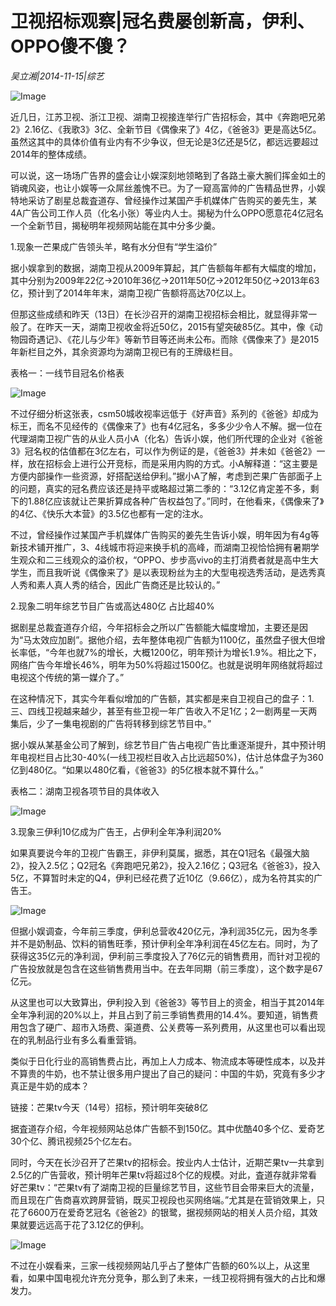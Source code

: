 # 卫视招标观察|冠名费屡创新高，伊利、OPPO傻不傻？

*吴立湘|2014-11-15|综艺*

![Image](http://p2.pstatp.com/large/pgc-image/15217049120172b9739961f)

近几日，江苏卫视、浙江卫视、湖南卫视接连举行广告招标会，其中《奔跑吧兄弟2》2.16亿、《我歌3》3亿、全新节目《偶像来了》4亿，《爸爸3》更是高达5亿。虽然这其中的具体价值有业内有不少争议，但无论是3亿还是5亿，都远远要超过2014年的整体成绩。

可以说，这一场场广告界的盛会让小娱深刻地领略到了各路土豪大腕们挥金如土的销魂风姿，也让小娱等一众屌丝羞愧不已。为了一窥高富帅的广告精品世界，小娱特地采访了剧星总裁査道存、曾经操作过某国产手机媒体广告购买的姜先生，某4A广告公司工作人员（化名小张）等业内人士。揭秘为什么OPPO愿意花4亿冠名一个全新节目，揭秘明年视频网站能在其中分多少羹。

1.现象一芒果成广告领头羊，略有水分但有“学生溢价”

据小娱拿到的数据，湖南卫视从2009年算起，其广告额每年都有大幅度的增加，其中分别为2009年22亿→2010年36亿→2011年50亿→2012年50亿→2013年63亿，预计到了2014年年末，湖南卫视广告额将高达70亿以上。

但那这些成绩和昨天（13日）在长沙召开的湖南卫视招标会相比，就显得非常一般了。在昨天一天，湖南卫视收金将近50亿，2015有望突破85亿。其中，像《动物园奇遇记》、《花儿与少年》等新节目等还尚未公布。而除《偶像来了》是2015年新栏目之外，其余资源均为湖南卫视已有的王牌级栏目。

表格一：一线节目冠名价格表

![Image](http://p2.pstatp.com/large/pgc-image/15217049120154a76e40f67)

不过仔细分析这张表，csm50城收视率远低于《好声音》系列的《爸爸》却成为标王，而名不见经传的《偶像来了》也有4亿冠名，多多少少令人不解。据一位在代理湖南卫视广告的从业人员小A（化名）告诉小娱，他们所代理的企业对《爸爸3》冠名权的估值都在3亿左右，可以作为例证的是，《爸爸3》并未如《爸爸2》一样，放在招标会上进行公开竞标，而是采用内购的方式。小A解释道：“这主要是方便内部操作一些资源，好搭配送给伊利。”据小A了解，考虑到芒果广告部面子上的问题，真实的冠名费应该还是持平或略超过第二季的：“3.12亿肯定差不多，剩下的1.88亿应该就让芒果折算成各种广告权益包了。”同时，在他看来，《偶像来了》的4亿、《快乐大本营》的3.5亿也都有一定的注水。

不过，曾经操作过某国产手机媒体广告购买的姜先生告诉小娱，明年因为有4g等新技术铺开推广，3、4线城市将迎来换手机的高峰，而湖南卫视恰恰拥有暑期学生观众和二三线观众的溢价权，“OPPO、步步高vivo的主打消费者就是高中生大学生，而且我听说《偶像来了》是以表现粉丝为主的大型电视选秀活动，是选秀真人秀和素人真人秀的结合，因此广告商还是比较认的。”

2.现象二明年综艺节目广告或高达480亿 占比超40%

据剧星总裁査道存介绍，今年招标会之所以广告额能大幅度增加，主要还是因为“马太效应加剧”。据他介绍，去年整体电视广告额为1100亿，虽然盘子很大但增长率低，“今年也就7%的增长，大概1200亿，明年预计为增长1.9%。相比之下，网络广告今年增长46%，明年为50%将超过1500亿。也就是说明年网络就将超过电视这个传统的第一媒介了。”

在这种情况下，其实今年看似增加的广告额，其实都是来自卫视自己的盘子：1.三、四线卫视越来越少，甚至有些卫视一年广告收入不足1亿；2一剧两星一天两集后，少了一集电视剧的广告将转移到综艺节目中。”

据小娱从某基金公司了解到，综艺节目广告占电视广告比重逐渐提升，其中预计明年电视栏目占比30-40%(一线卫视栏目收入占比远超50%)，估计总体盘子为360亿到480亿。“如果以480亿看，《爸爸3》的5亿根本就不算什么。”

表格二：湖南卫视各项节目的具体收入

![Image](http://p2.pstatp.com/large/pgc-image/152170491205325021fc1e9)

3.现象三伊利10亿成为广告王，占伊利全年净利润20%

如果真要说今年的卫视广告霸王，非伊利莫属，据悉，其在Q1冠名《最强大脑2》，投入2.5亿；Q2冠名《奔跑吧兄弟2》，投入2.16亿；Q3冠名《爸爸3》，投入5亿，不算暂时未定的Q4，伊利已经花费了近10亿（9.66亿），成为名符其实的广告王。

![Image](http://p2.pstatp.com/large/pgc-image/1521704912043fbb37a751a)

但据小娱调查，今年前三季度，伊利总营收420亿元，净利润35亿元，因为冬季并不是奶制品、饮料的销售旺季，预计伊利全年净利润在45亿左右。同时，为了获得这35亿元的净利润，伊利前三季度投入了76亿元的销售费用，而针对卫视的广告投放就是包含在这些销售费用当中。在去年同期（前三季度），这个数字是67亿元。

从这里也可以大致算出，伊利投入到《爸爸3》等节目上的资金，相当于其2014年全年净利润的20%以上，并且占到了前三季销售费用的14.4%。要知道，销售费用包含了硬广、超市入场费、渠道费、公关费等一系列费用，从这里也可以看出现在的乳制品行业有多么看重营销。

类似于日化行业的高销售费占比，再加上人力成本、物流成本等硬性成本，以及并不算贵的牛奶，也不禁让很多用户提出了自己的疑问：中国的牛奶，究竟有多少才真正是牛奶的成本？

链接：芒果tv今天（14号）招标，预计明年突破8亿

据査道存介绍，今年视频网站总体广告额不到150亿。其中优酷40多个亿、爱奇艺30个亿、腾讯视频25个亿左右。

同时，今天在长沙召开了芒果tv的招标会。按业内人士估计，近期芒果tv一共拿到2.5亿的广告营收，预计明年芒果tv将超过8个亿的规模。对此，査道存就非常看好芒果tv：“芒果tv有了湖南卫视的巨量综艺节目，这些节目会带来巨大的流量，而且现在广告商喜欢跨屏营销，既买卫视段也买网络端。”尤其是在营销效果上，只花了6600万在爱奇艺冠名《爸爸2》的银鹭，据视频网站的相关人员介绍，其效果就要远远高于花了3.12亿的伊利。

![Image](http://p2.pstatp.com/large/pgc-image/152170491202269183369ba)

不过在小娱看来，三家一线视频网站几乎占了整体广告额的60%以上，从这里看，如果中国电视允许充分竞争，那么到了未来，一线卫视将拥有强大的占比和爆发力。

